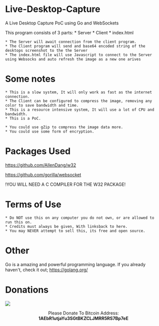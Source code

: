 # Live-Desktop-Capture
A Live Desktop Capture PoC using Go and WebSockets

This program consists of 3 parts:
	* Server
	* Client
	* index.html


	* The Server will await connection from the client program.
	* The Client program will send and base64 encoded string of the desktops screenshot to the the Server
	* The index.html file will use Javascript to connect to the Server using Websocks and auto refresh the image as a new one arives


# Some notes
	* This is a slow system, It will only work as fast as the internet connection.
	* The Client can be configured to compress the image, removing any color to save bandwidth and time.
	* This is a resource intensive system, It will use a lot of CPU and bandwidth.
	* This is a PoC.

	* You could use gZip to compress the image data more.
	* You could use some form of encryption.

# Packages Used

  https://github.com/AllenDang/w32
  
  https://github.com/gorilla/websocket
  
  !YOU WILL NEED A C COMPILER FOR THE W32 PACKAGE!

# Terms of Use

	* Do NOT use this on any computer you do not own, or are allowed to run this on.
	* Credits must always be given, With linksback to here.
	* You may NEVER attempt to sell this, its free and open source.
	
# Other

Go is a amazing and powerful programming language. If you already haven't, check it out; https://golang.org/

# Donations
<img src="https://blockchain.info/Resources/buttons/donate_64.png"/>
<p align="center">Please Donate To Bitcoin Address: <b>1AEbR1utjaYu3SGtBKZCLJMRR5RS7Bp7eE</b></p>
